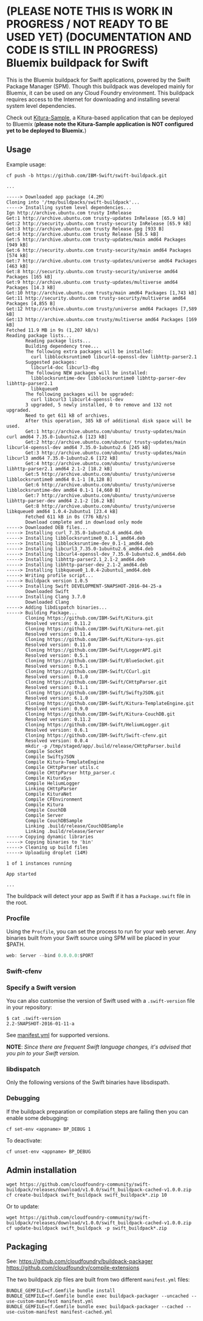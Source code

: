 (**PLEASE NOTE THIS IS WORK IN PROGRESS / NOT READY TO BE USED YET**)
(**DOCUMENTATION AND CODE IS STILL IN PROGRESS**)
Bluemix buildpack for Swift
=======================================

This is the Bluemix buildpack for Swift applications, powered by the Swift Package Manager (SPM). Though this buildpack was developed mainly for Bluemix, it can be used on any Cloud Foundry environment. This buildpack requires access to the Internet for downloading and installing several system level dependencies.

Check out [Kitura-Sample](https://github.com/IBM-Swift/Kitura-Sample), a Kitura-based application that can be deployed to Bluemix (**please note the Kitura-Sample application is NOT configured yet to be deployed to Bluemix.**)

Usage
-----

Example usage:

```
cf push -b https://github.com/IBM-Swift/swift-buildpack.git

...

-----> Downloaded app package (4.2M)
Cloning into '/tmp/buildpacks/swift-buildpack'...
-----> Installing system level dependencies...
Ign http://archive.ubuntu.com trusty InRelease
Get:1 http://archive.ubuntu.com trusty-updates InRelease [65.9 kB]
Get:2 http://security.ubuntu.com trusty-security InRelease [65.9 kB]
Get:3 http://archive.ubuntu.com trusty Release.gpg [933 B]
Get:4 http://archive.ubuntu.com trusty Release [58.5 kB]
Get:5 http://archive.ubuntu.com trusty-updates/main amd64 Packages [949 kB]
Get:6 http://security.ubuntu.com trusty-security/main amd64 Packages [574 kB]
Get:7 http://archive.ubuntu.com trusty-updates/universe amd64 Packages [463 kB]
Get:8 http://security.ubuntu.com trusty-security/universe amd64 Packages [165 kB]
Get:9 http://archive.ubuntu.com trusty-updates/multiverse amd64 Packages [14.3 kB]
Get:10 http://archive.ubuntu.com trusty/main amd64 Packages [1,743 kB]
Get:11 http://security.ubuntu.com trusty-security/multiverse amd64 Packages [4,855 B]
Get:12 http://archive.ubuntu.com trusty/universe amd64 Packages [7,589 kB]
Get:13 http://archive.ubuntu.com trusty/multiverse amd64 Packages [169 kB]
Fetched 11.9 MB in 9s (1,207 kB/s)
Reading package lists...
       Reading package lists...
       Building dependency tree...
       The following extra packages will be installed:
         curl libblocksruntime0 libcurl4-openssl-dev libhttp-parser2.1
       Suggested packages:
         libcurl4-doc libcurl3-dbg
       The following NEW packages will be installed:
         libblocksruntime-dev libblocksruntime0 libhttp-parser-dev libhttp-parser2.1
         libkqueue0
       The following packages will be upgraded:
         curl libcurl3 libcurl4-openssl-dev
       3 upgraded, 5 newly installed, 0 to remove and 132 not upgraded.
       Need to get 611 kB of archives.
       After this operation, 385 kB of additional disk space will be used.
       Get:1 http://archive.ubuntu.com/ubuntu/ trusty-updates/main curl amd64 7.35.0-1ubuntu2.6 [123 kB]
       Get:2 http://archive.ubuntu.com/ubuntu/ trusty-updates/main libcurl4-openssl-dev amd64 7.35.0-1ubuntu2.6 [245 kB]
       Get:3 http://archive.ubuntu.com/ubuntu/ trusty-updates/main libcurl3 amd64 7.35.0-1ubuntu2.6 [172 kB]
       Get:4 http://archive.ubuntu.com/ubuntu/ trusty/universe libhttp-parser2.1 amd64 2.1-2 [18.2 kB]
       Get:5 http://archive.ubuntu.com/ubuntu/ trusty/universe libblocksruntime0 amd64 0.1-1 [8,128 B]
       Get:6 http://archive.ubuntu.com/ubuntu/ trusty/universe libblocksruntime-dev amd64 0.1-1 [4,660 B]
       Get:7 http://archive.ubuntu.com/ubuntu/ trusty/universe libhttp-parser-dev amd64 2.1-2 [16.2 kB]
       Get:8 http://archive.ubuntu.com/ubuntu/ trusty/universe libkqueue0 amd64 1.0.4-2ubuntu1 [23.4 kB]
       Fetched 611 kB in 0s (776 kB/s)
       Download complete and in download only mode
-----> Downloaded DEB files...
-----> Installing curl_7.35.0-1ubuntu2.6_amd64.deb
-----> Installing libblocksruntime0_0.1-1_amd64.deb
-----> Installing libblocksruntime-dev_0.1-1_amd64.deb
-----> Installing libcurl3_7.35.0-1ubuntu2.6_amd64.deb
-----> Installing libcurl4-openssl-dev_7.35.0-1ubuntu2.6_amd64.deb
-----> Installing libhttp-parser2.1_2.1-2_amd64.deb
-----> Installing libhttp-parser-dev_2.1-2_amd64.deb
-----> Installing libkqueue0_1.0.4-2ubuntu1_amd64.deb
-----> Writing profile script...
-----> Buildpack version 1.0.5
-----> Installing Swift DEVELOPMENT-SNAPSHOT-2016-04-25-a
       Downloaded Swift
-----> Installing Clang 3.7.0
       Downloaded Clang
-----> Adding libdispatch binaries...
-----> Building Package...
       Cloning https://github.com/IBM-Swift/Kitura.git
       Resolved version: 0.11.2
       Cloning https://github.com/IBM-Swift/Kitura-net.git
       Resolved version: 0.11.4
       Cloning https://github.com/IBM-Swift/Kitura-sys.git
       Resolved version: 0.11.0
       Cloning https://github.com/IBM-Swift/LoggerAPI.git
       Resolved version: 0.5.1
       Cloning https://github.com/IBM-Swift/BlueSocket.git
       Resolved version: 0.5.1
       Cloning https://github.com/IBM-Swift/CCurl.git
       Resolved version: 0.1.0
       Cloning https://github.com/IBM-Swift/CHttpParser.git
       Resolved version: 0.1.1
       Cloning https://github.com/IBM-Swift/SwiftyJSON.git
       Resolved version: 6.1.0
       Cloning https://github.com/IBM-Swift/Kitura-TemplateEngine.git
       Resolved version: 0.9.0
       Cloning https://github.com/IBM-Swift/Kitura-CouchDB.git
       Resolved version: 0.11.2
       Cloning https://github.com/IBM-Swift/HeliumLogger.git
       Resolved version: 0.6.1
       Cloning https://github.com/IBM-Swift/Swift-cfenv.git
       Resolved version: 0.0.4
       mkdir -p /tmp/staged/app/.build/release/CHttpParser.build
       Compile Socket
       Compile SwiftyJSON
       Compile Kitura-TemplateEngine
       Compile CHttpParser utils.c
       Compile CHttpParser http_parser.c
       Compile KituraSys
       Compile HeliumLogger
       Linking CHttpParser
       Compile KituraNet
       Compile CFEnvironment
       Compile Kitura
       Compile CouchDB
       Compile Server
       Compile CouchDBSample
       Linking .build/release/CouchDBSample
       Linking .build/release/Server
-----> Copying dynamic libraries
-----> Copying binaries to 'bin'
-----> Cleaning up build files
-----> Uploading droplet (14M)

1 of 1 instances running

App started

...

```

The buildpack will detect your app as Swift if it has a `Package.swift` file in the root.

### Procfile

Using the `Procfile`, you can set the process to run for your web server. Any binaries built from your Swift source using SPM will be placed in your $PATH.

```swift
web: Server --bind 0.0.0.0:$PORT
```

### Swift-cfenv


### Specify a Swift version

You can also customise the version of Swift used with a `.swift-version` file in your repository:

```shell
$ cat .swift-version
2.2-SNAPSHOT-2016-01-11-a
```

See [manifest.yml](https://github.com/IBM-Swift/swift-buildpack/blob/bluemix-buildpack/manifest.yml) for supported versions.

**NOTE**: *Since there are frequent Swift language changes, it's advised that you pin to your Swift version.*

### libdispatch
Only the following versions of the Swift binaries have libsdispath.

### Debugging

If the buildpack preparation or compilation steps are failing then you can enable some debugging:

```
cf set-env <appname> BP_DEBUG 1
```

To deactivate:

```
cf unset-env <appname> BP_DEBUG
```

Admin installation
------------------

```
wget https://github.com/cloudfoundry-community/swift-buildpack/releases/download/v1.0.0/swift_buildpack-cached-v1.0.0.zip
cf create-buildpack swift_buildpack swift_buildpack*.zip 10
```

Or to update:

```
wget https://github.com/cloudfoundry-community/swift-buildpack/releases/download/v1.0.0/swift_buildpack-cached-v1.0.0.zip
cf update-buildpack swift_buildpack -p swift_buildpack*.zip
```

Packaging
---------
See: https://github.com/cloudfoundry/buildpack-packager
https://github.com/cloudfoundry/compile-extensions

The two buildpack zip files are built from two different `manifest.yml` files:

```
BUNDLE_GEMFILE=cf.Gemfile bundle install
BUNDLE_GEMFILE=cf.Gemfile bundle exec buildpack-packager --uncached --use-custom-manifest manifest.yml
BUNDLE_GEMFILE=cf.Gemfile bundle exec buildpack-packager --cached --use-custom-manifest manifest-cached.yml
```
